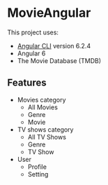 # MovieAngular

This project uses:
- [Angular CLI](https://github.com/angular/angular-cli) version 6.2.4
- Angular 6
- The Movie Database (TMDB)

## Features
  - Movies category
      - All Movies
      - Genre
      - Movie
  - TV shows category
      - All TV Shows
      - Genre
      - TV Show
  - User
      - Profile
      - Setting
